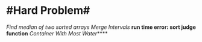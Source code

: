 #Hard Problem#
========
*Find median of two sorted arrays*
*Merge Intervals* **run time error: sort judge function**
*Container With Most Water*****
